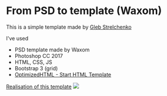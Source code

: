 <h1>From PSD to template (Waxom)</h1>
<p>This is a simple template made by <a href="http://gsportfolio.kl.com.ua/">Gleb Strelchenko</a></p>
I've used
<ul>
<li>PSD template made by Waxom</li>
<li>Photoshop CC 2017</li>
<li>HTML, CSS, JS</li>
<li>Bootstrap 3 (grid)</li>
<li><a href="https://github.com/agragregra/optimizedhtml-start-template">OptimizedHTML - Start HTML Template</a></li>
</ul>
<a href="http://gsportfolio.kl.com.ua/waxom/">Realisation of this template</a>
<img src="Waxom Hemepage.jpg">

